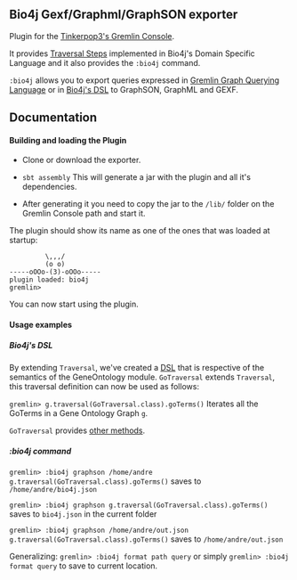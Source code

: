 ## Bio4j Gexf/Graphml/GraphSON exporter

Plugin for the [Tinkerpop3's Gremlin Console](https://github.com/tinkerpop/tinkerpop3). 

It provides [Traversal Steps](http://www.tinkerpop.com/docs/current/#_the_traversal_api) implemented in Bio4j's Domain Specific Language and it also provides the ``:bio4j`` command. 

``:bio4j`` allows you to export queries expressed in [Gremlin Graph Querying Language](https://github.com/thinkaurelius/titan/wiki/Gremlin-Query-Language) or in [Bio4j's DSL]() to GraphSON, GraphML and GEXF. 

## Documentation

#### Building and loading the Plugin

* Clone or download the exporter.

* ``sbt assembly`` This will generate a jar with the plugin and all it's dependencies.

* After generating it you need to copy the jar to the ``/lib/`` folder on the Gremlin Console path and start it. 

The plugin should show its name as one of the ones that was loaded at startup:
```
         \,,,/
         (o o)
-----oOOo-(3)-oOOo-----
plugin loaded: bio4j
gremlin>
```

You can now start using the plugin.

#### Usage examples
##### Bio4j's DSL 
By extending ``Traversal``, we've created a [DSL](http://www.tinkerpop.com/docs/current/#_domain_specific_languages) that is respective of the semantics of the GeneOntology module. ``GoTraversal`` extends ``Traversal``, this traversal definition can now be used as follows:

``gremlin> g.traversal(GoTraversal.class).goTerms()`` Iterates all the GoTerms in a Gene Ontology Graph ``g``.

``GoTraversal`` provides [other methods]().

##### :bio4j command
``gremlin> :bio4j graphson /home/andre g.traversal(GoTraversal.class).goTerms()``
saves to ``/home/andre/bio4j.json``

``gremlin> :bio4j graphson g.traversal(GoTraversal.class).goTerms()``
saves to ``bio4j.json`` in the current folder 

``gremlin> :bio4j graphson /home/andre/out.json g.traversal(GoTraversal.class).goTerms()``
saves to ``/home/andre/out.json``

Generalizing:
``gremlin> :bio4j format path query`` or simply ``gremlin> :bio4j format query`` to save to current location.
